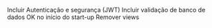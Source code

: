 Incluir Autenticação e segurança (JWT)
Incluir validação de banco de dados OK no início do start-up
Remover views
